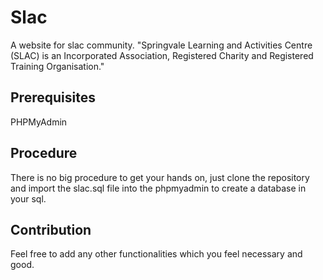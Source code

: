 # Slac
A website for slac community. "Springvale Learning and Activities Centre (SLAC) is an Incorporated Association, Registered Charity and
Registered Training Organisation."

## Prerequisites
PHPMyAdmin

## Procedure
There is no big procedure to get your hands on, just clone the repository and import the slac.sql file into the phpmyadmin to create a database in your sql.

## Contribution
Feel free to add any other functionalities which you feel necessary and good.
